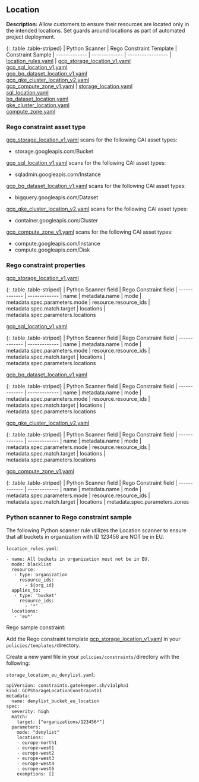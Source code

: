 ## Location

**Description:** Allow customers to ensure their resources are located only in 
the intended locations. Set guards around locations as part of automated project 
deployment.

{: .table .table-striped}
| Python Scanner | Rego Constraint Template | Constraint Sample
| ------------- | ------------- | -----------------
| [location_rules.yaml](https://github.com/forseti-security/terraform-google-forseti/blob/master/modules/rules/templates/rules/location_rules.yaml) | [gcp_storage_location_v1.yaml](https://github.com/forseti-security/policy-library/blob/master/policies/templates/gcp_storage_location_v1.yaml)<br>[gcp_sql_location_v1.yaml](https://github.com/forseti-security/policy-library/blob/master/policies/templates/gcp_sql_location_v1.yaml)<br>[gcp_bq_dataset_location_v1.yaml](https://github.com/forseti-security/policy-library/blob/master/policies/templates/gcp_bq_dataset_location_v1.yaml)<br>[gcp_gke_cluster_location_v2.yaml](https://github.com/forseti-security/policy-library/blob/master/policies/templates/gcp_gke_cluster_location_v2.yaml)<br>[gcp_compute_zone_v1.yaml](https://github.com/forseti-security/policy-library/blob/master/policies/templates/gcp_compute_zone_v1.yaml) | [storage_location.yaml](https://github.com/forseti-security/policy-library/blob/master/samples/storage_location.yaml)<br>[sql_location.yaml](https://github.com/forseti-security/policy-library/blob/master/samples/sql_location.yaml)<br>[bq_dataset_location.yaml](https://github.com/forseti-security/policy-library/blob/master/samples/bq_dataset_location.yaml)<br>[gke_cluster_location.yaml](https://github.com/forseti-security/policy-library/blob/master/samples/gke_cluster_location.yaml)<br>[compute_zone.yaml](https://github.com/forseti-security/policy-library/blob/master/samples/compute_zone.yaml)

### Rego constraint asset type

[gcp_storage_location_v1.yaml](https://github.com/forseti-security/policy-library/blob/master/policies/templates/gcp_storage_location_v1.yaml) scans for the following CAI asset types:

- storage.googleapis.com/Bucket

[gcp_sql_location_v1.yaml](https://github.com/forseti-security/policy-library/blob/master/policies/templates/gcp_sql_location_v1.yaml) scans for the following CAI asset types:

- sqladmin.googleapis.com/Instance

[gcp_bq_dataset_location_v1.yaml](https://github.com/forseti-security/policy-library/blob/master/policies/templates/gcp_bq_dataset_location_v1.yaml) scans for the following CAI asset types:

- bigquery.googleapis.com/Dataset

[gcp_gke_cluster_location_v2.yaml](https://github.com/forseti-security/policy-library/blob/master/policies/templates/gcp_gke_cluster_location_v2.yaml) scans for the following CAI asset types:

- container.googleapis.com/Cluster

[gcp_compute_zone_v1.yaml](https://github.com/forseti-security/policy-library/blob/master/policies/templates/gcp_compute_zone_v1.yaml) scans for the following CAI asset types:

- compute.googleapis.com/Instance
- compute.googleapis.com/Disk

### Rego constraint properties

[gcp_storage_location_v1.yaml](https://github.com/forseti-security/policy-library/blob/master/policies/templates/gcp_storage_location_v1.yaml)

{: .table .table-striped}
| Python Scanner field | Rego Constraint field
| ------------- | -------------
| name | metadata.name
| mode | metadata.spec.parameters.mode
| resource.resource_ids | metadata.spec.match.target
| locations | metadata.spec.parameters.locations

[gcp_sql_location_v1.yaml](https://github.com/forseti-security/policy-library/blob/master/policies/templates/gcp_sql_location_v1.yaml)

{: .table .table-striped}
| Python Scanner field | Rego Constraint field
| ------------- | -------------
| name
| metadata.name
| mode
| metadata.spec.parameters.mode
| resource.resource_ids
| metadata.spec.match.target
| locations
| metadata.spec.parameters.locations

[gcp_bq_dataset_location_v1.yaml](https://github.com/forseti-security/policy-library/blob/master/policies/templates/gcp_bq_dataset_location_v1.yaml)

{: .table .table-striped}
| Python Scanner field | Rego Constraint field
| ------------- | -------------
| name | metadata.name
| mode | metadata.spec.parameters.mode
| resource.resource_ids | metadata.spec.match.target
| locations | metadata.spec.parameters.locations

[gcp_gke_cluster_location_v2.yaml](https://github.com/forseti-security/policy-library/blob/master/policies/templates/gcp_gke_cluster_location_v2.yaml) 

{: .table .table-striped}
| Python Scanner field | Rego Constraint field
| ------------- | -------------
| name | metadata.name
| mode | metadata.spec.parameters.mode
| resource.resource_ids | metadata.spec.match.target
| locations | metadata.spec.parameters.locations

[gcp_compute_zone_v1.yaml](https://github.com/forseti-security/policy-library/blob/master/policies/templates/gcp_compute_zone_v1.yaml) 

{: .table .table-striped}
| Python Scanner field | Rego Constraint field
| ------------- | -------------
| name | metadata.name
| mode | metadata.spec.parameters.mode
| resource.resource_ids | metadata.spec.match.target
| locations | metadata.spec.parameters.zones

### Python scanner to Rego constraint sample

The following Python scanner rule utilizes the Location scanner to ensure that 
all buckets in organization with ID 123456 are NOT be in EU.

`location_rules.yaml`:
```
- name: All buckets in organization must not be in EU.
  mode: blacklist
  resource:
   - type: organization
     resource_ids:
       - ${org_id}
  applies_to:
   - type: 'bucket'
     resource_ids:
       - '*'
  locations:
   - 'eu*'

```

Rego sample constraint:

Add the Rego constraint template 
[gcp_storage_location_v1.yaml](https://github.com/forseti-security/policy-library/blob/master/policies/templates/gcp_storage_location_v1.yaml) 
in your `policies/templates/`directory.

Create a new yaml file in your `policies/constraints/`directory with the following:

`storage_location_eu_denylist.yaml`:
```
apiVersion: constraints.gatekeeper.sh/v1alpha1
kind: GCPStorageLocationConstraintV1
metadata:
  name: denylist_bucket_eu_location
spec:
  severity: high
  match:
    target: ["organizations/123456*"]
  parameters:
    mode: "denylist"
    locations:
    - europe-north1
    - europe-west1
    - europe-west2
    - europe-west3
    - europe-west4
    - europe-west6
    exemptions: []
```
